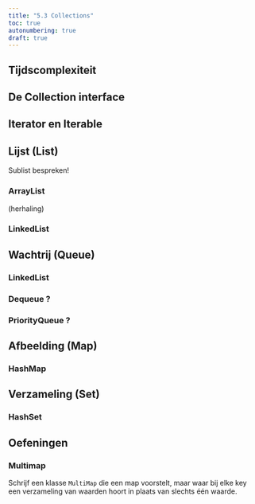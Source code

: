 ```yaml
---
title: "5.3 Collections"
toc: true
autonumbering: true
draft: true
---
```


## Tijdscomplexiteit

## De Collection interface

## Iterator en Iterable

## Lijst (List)

Sublist bespreken!

### ArrayList

(herhaling)

### LinkedList

## Wachtrij (Queue)

### LinkedList

### Dequeue ?

### PriorityQueue ?

## Afbeelding (Map)

### HashMap

## Verzameling (Set)

### HashSet

## Oefeningen

### Multimap

Schrijf een klasse `MultiMap` die een map voorstelt, maar waar bij elke key een verzameling van waarden hoort in plaats van slechts één waarde.
